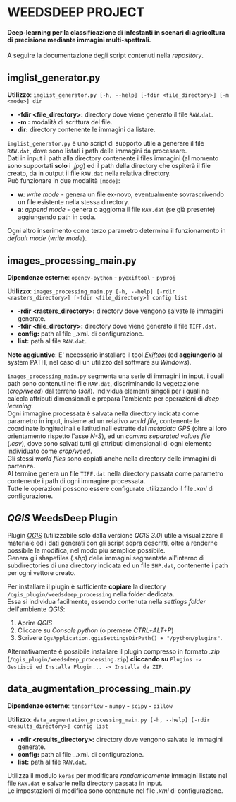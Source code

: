 # WEEDSDEEP PROJECT

#### Deep-learning per la classificazione di infestanti in scenari di agricoltura di precisione mediante immagini multi-spettrali.

A seguire la documentazione degli script contenuti nella _repository_.  

## imglist_generator.py

__Utilizzo__: `imglist_generator.py [-h, --help] [-fdir <file_directory>] [-m <mode>] dir`  

* __-fdir <file_directory>:__ directory dove viene generato il file `RAW.dat`.
* __-m <mode>:__ modalità di scrittura del file.
* __dir:__ directory contenente le immagini da listare.

`imglist_generator.py` è uno script di supporto utile a generare il file `RAW.dat`, dove sono listati i path delle immagini da processare.  
Dati in input il path alla directory contenente i files immagini (al momento sono supportati __solo__ i _.jpg_) ed il path della directory che ospiterà il file creato, da in output il file `RAW.dat` nella relativa directory.  
Può funzionare in due modalità `[mode]`:  

* __w__: _write mode_ - genera un file ex-novo, eventualmente sovrascrivendo un file esistente nella stessa directory.  
* __a__: _append mode_ - genera o aggiorna il file `RAW.dat` (se già presente) aggiungendo path in coda.  

Ogni altro inserimento come terzo parametro determina il funzionamento in _default mode_ (_write mode_).

## images_processing_main.py

__Dipendenze esterne__: `opencv-python` - `pyexiftool` - `pyproj`  

__Utilizzo__: `images_processing_main.py [-h, --help] [-rdir <rasters_directory>] [-fdir <file_directory>] config list`  

* __-rdir <rasters_directory>:__ directory dove vengono salvate le immagini generate.
* __-fdir <file_directory>:__ directory dove viene generato il file `TIFF.dat`.
* __config:__ path al file _.xml. di configurazione.
* __list:__ path al file `RAW.dat`.

__Note aggiuntive__: E' necessario installare il tool _[Exiftool](https://www.sno.phy.queensu.ca/~phil/exiftool/)_ (ed __aggiungerlo__ al system PATH, nel caso di un utilizzo del software su _Windows_).  

`images_processing_main.py` segmenta una serie di immagini in input, i quali path sono contenuti nel file `RAW.dat`, discriminando la vegetazione (_crop/weed_) dal terreno (_soil_). Individua elementi singoli per i quali ne calcola attributi dimensionali e prepara l'ambiente per operazioni di _deep learning_.  
Ogni immagine processata è salvata nella directory indicata come parametro in input, insieme ad un relativo _world file_, contenente le coordinate longitudinali e latitudinali estratte dai _metadata GPS_ (oltre al loro orientamento rispetto l'asse _N-S_), ed un _comma separated values file_ (_.csv_), dove sono salvati tutti gli attributi dimensionali di ogni elemento individuato come _crop/weed_.  
Gli stessi _world files_ sono copiati anche nella directory delle immagini di partenza.  
Al termine genera un file `TIFF.dat` nella directory passata come parametro contenente i path di ogni immagine processata.  
Tutte le operazioni possono essere configurate utilizzando il file _.xml_ di configurazione.  

## _QGIS_ WeedsDeep Plugin

Plugin _[QGIS](https://www.qgis.org/it/site/)_ (utilizzabile solo dalla versione _QGIS 3.0_) utile a visualizzare il materiale ed i dati generati con gli script sopra descritti, oltre a renderne possibile la modifica, nel modo più semplice possibile.  
Genera gli shapefiles (_.shp_) delle immagini segmentate all'interno di subdirectories di una directory indicata ed un file `SHP.dat`, contenente i path per ogni vettore creato.  

Per installare il plugin è sufficiente __copiare__ la directory `/qgis_plugin/weedsdeep_processing` nella folder dedicata.  
Essa si individua facilmente, essendo contenuta nella _settings folder_ dell'ambiente _QGIS_:  

1. Aprire _QGIS_
2. Cliccare su _Console python_ (o premere _CTRL+ALT+P_)
3. Scrivere `QgsApplication.qgisSettingsDirPath() + "/python/plugins"`.

Alternativamente è possibile installare il plugin compresso in formato _.zip_ (`/qgis_plugin/weedsdeep_processing.zip`) __cliccando su__ `Plugins -> Gestisci ed Installa Plugin... -> Installa da ZIP`.

## data_augmentation_processing_main.py

__Dipendenze esterne__: `tensorflow` - `numpy` - `scipy` - `pillow`  

__Utilizzo__:  `data_augmentation_processing_main.py [-h, --help] [-rdir <results_directory>] config list`  

* __-rdir <results_directory>:__ directory dove vengono salvate le immagini generate.
* __config:__ path al file _.xml. di configurazione.
* __list:__ path al file `RAW.dat`.

Utilizza il modulo `keras` per modificare _randomicamente_ immagini listate nel file `RAW.dat` e salvarle nella directory passata in input.  
Le impostazioni di modifica sono contenute nel file _.xml_ di configurazione.  
